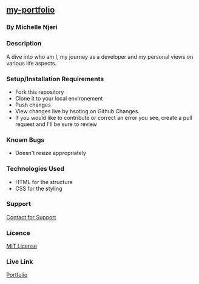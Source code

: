 ## <u>my-portfolio</u>
### By Michelle Njeri 
### Description
A dive into who am I, my journey as a developer and my personal views on various life aspects.
### Setup/Installation Requirements
- Fork this repository
- Clone it to your local environement
- Push changes
- View changes live by hsoting on Github Changes.
- If you would like to contribute or correct an error you see, create a pull request and I'll be sure to review 
### Known Bugs
* Doesn't resize appropriately
### Technologies Used
* HTML for the structure 
* CSS for the styling
### Support 
[Contact for Support](https://github.com/vantablanta) 
### Licence 
[MIT License](https://github.com/vantablanta/my-portfolio/blob/master/LICENSE)
### Live Link
[Portfolio]()